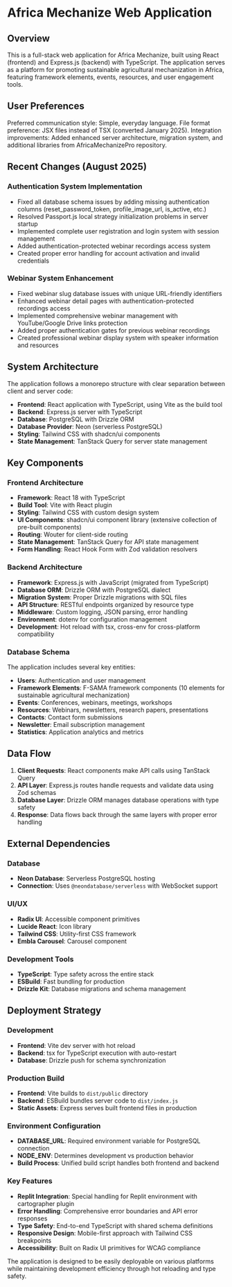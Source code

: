 # Africa Mechanize Web Application

## Overview

This is a full-stack web application for Africa Mechanize, built using React (frontend) and Express.js (backend) with TypeScript. The application serves as a platform for promoting sustainable agricultural mechanization in Africa, featuring framework elements, events, resources, and user engagement tools.

## User Preferences

Preferred communication style: Simple, everyday language.
File format preference: JSX files instead of TSX (converted January 2025).
Integration improvements: Added enhanced server architecture, migration system, and additional libraries from AfricaMechanizePro repository.

## Recent Changes (August 2025)

### Authentication System Implementation
- Fixed all database schema issues by adding missing authentication columns (reset_password_token, profile_image_url, is_active, etc.)
- Resolved Passport.js local strategy initialization problems in server startup
- Implemented complete user registration and login system with session management
- Added authentication-protected webinar recordings access system
- Created proper error handling for account activation and invalid credentials

### Webinar System Enhancement
- Fixed webinar slug database issues with unique URL-friendly identifiers
- Enhanced webinar detail pages with authentication-protected recordings access
- Implemented comprehensive webinar management with YouTube/Google Drive links protection
- Added proper authentication gates for previous webinar recordings
- Created professional webinar display system with speaker information and resources

## System Architecture

The application follows a monorepo structure with clear separation between client and server code:

- **Frontend**: React application with TypeScript, using Vite as the build tool
- **Backend**: Express.js server with TypeScript
- **Database**: PostgreSQL with Drizzle ORM
- **Database Provider**: Neon (serverless PostgreSQL)
- **Styling**: Tailwind CSS with shadcn/ui components
- **State Management**: TanStack Query for server state management

## Key Components

### Frontend Architecture
- **Framework**: React 18 with TypeScript
- **Build Tool**: Vite with React plugin
- **Styling**: Tailwind CSS with custom design system
- **UI Components**: shadcn/ui component library (extensive collection of pre-built components)
- **Routing**: Wouter for client-side routing
- **State Management**: TanStack Query for API state management
- **Form Handling**: React Hook Form with Zod validation resolvers

### Backend Architecture
- **Framework**: Express.js with JavaScript (migrated from TypeScript)
- **Database ORM**: Drizzle ORM with PostgreSQL dialect
- **Migration System**: Proper Drizzle migrations with SQL files
- **API Structure**: RESTful endpoints organized by resource type
- **Middleware**: Custom logging, JSON parsing, error handling
- **Environment**: dotenv for configuration management
- **Development**: Hot reload with tsx, cross-env for cross-platform compatibility

### Database Schema
The application includes several key entities:
- **Users**: Authentication and user management
- **Framework Elements**: F-SAMA framework components (10 elements for sustainable agricultural mechanization)
- **Events**: Conferences, webinars, meetings, workshops
- **Resources**: Webinars, newsletters, research papers, presentations
- **Contacts**: Contact form submissions
- **Newsletter**: Email subscription management
- **Statistics**: Application analytics and metrics

## Data Flow

1. **Client Requests**: React components make API calls using TanStack Query
2. **API Layer**: Express.js routes handle requests and validate data using Zod schemas
3. **Database Layer**: Drizzle ORM manages database operations with type safety
4. **Response**: Data flows back through the same layers with proper error handling

## External Dependencies

### Database
- **Neon Database**: Serverless PostgreSQL hosting
- **Connection**: Uses `@neondatabase/serverless` with WebSocket support

### UI/UX
- **Radix UI**: Accessible component primitives
- **Lucide React**: Icon library
- **Tailwind CSS**: Utility-first CSS framework
- **Embla Carousel**: Carousel component

### Development Tools
- **TypeScript**: Type safety across the entire stack
- **ESBuild**: Fast bundling for production
- **Drizzle Kit**: Database migrations and schema management

## Deployment Strategy

### Development
- **Frontend**: Vite dev server with hot reload
- **Backend**: tsx for TypeScript execution with auto-restart
- **Database**: Drizzle push for schema synchronization

### Production Build
- **Frontend**: Vite builds to `dist/public` directory
- **Backend**: ESBuild bundles server code to `dist/index.js`
- **Static Assets**: Express serves built frontend files in production

### Environment Configuration
- **DATABASE_URL**: Required environment variable for PostgreSQL connection
- **NODE_ENV**: Determines development vs production behavior
- **Build Process**: Unified build script handles both frontend and backend

### Key Features
- **Replit Integration**: Special handling for Replit environment with cartographer plugin
- **Error Handling**: Comprehensive error boundaries and API error responses
- **Type Safety**: End-to-end TypeScript with shared schema definitions
- **Responsive Design**: Mobile-first approach with Tailwind CSS breakpoints
- **Accessibility**: Built on Radix UI primitives for WCAG compliance

The application is designed to be easily deployable on various platforms while maintaining development efficiency through hot reloading and type safety.